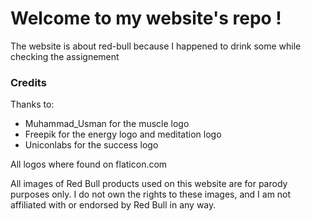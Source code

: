 # Welcome to my website's repo !
The website is about red-bull because I happened to drink some while checking the assignement

### Credits
Thanks to:
- Muhammad_Usman for the muscle logo
- Freepik for the energy logo and meditation logo
- Uniconlabs for the success logo

All logos where found on flaticon.com

All images of Red Bull products used on this website are for parody purposes only. I do not own the rights to these images, and I am not affiliated with or endorsed by Red Bull in any way.
